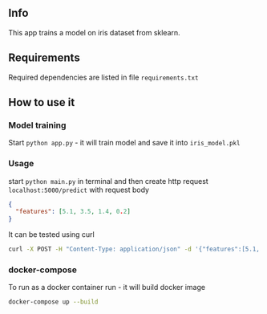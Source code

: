 ## Info
This app trains a model on iris dataset from sklearn.

## Requirements
Required dependencies are listed in file `requirements.txt`

## How to use it
### Model training
Start `python app.py` - it will train model and save it into `iris_model.pkl`
### Usage
start `python main.py` in terminal and then create http request `localhost:5000/predict` with request body

```json
{
  "features": [5.1, 3.5, 1.4, 0.2]
}
```
It can be tested using curl
``` bash
curl -X POST -H "Content-Type: application/json" -d '{"features":[5.1, 3.5, 1.4, 0.2]}' http://localhost:5000/predict
```
### docker-compose
To run as a docker container run - it will build docker image
```bash
docker-compose up --build
```
